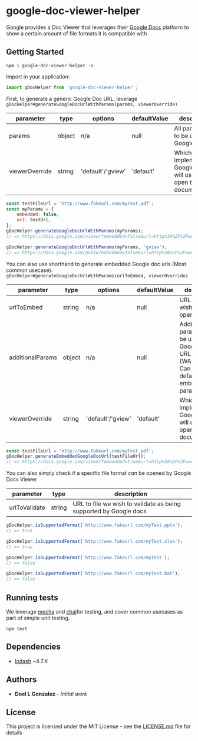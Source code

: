 # google-doc-viewer-helper

Google provides a Doc Viewer that leverages their [Google Docs](https://www.google.com/docs/about/) platform
to show a certain amount of file formats it is compatible with

## Getting Started

```
npm i google-doc-viewer-helper -S
```

Import in your application:
```javascript
import gDocHelper from 'google-doc-viewer-helper';
```

First, to generate a generic Google Doc URL, leverage
`gDocHelper#generateGoogleDocUrlWithParams(params, viewerOverride)`

| parameter      | type   | options           | defaultValue | description                                                           |
|----------------|--------|-------------------|--------------|-----------------------------------------------------------------------|
| params         | object | n/a               | null         | All parameters to be used in a Google Doc url                         |
| viewerOverride | string | 'default'/'gview' | 'default'    | Which viewer implementation Google Docs will use to open the document |

```javascript
const testFileUrl = 'http://www.fakeurl.com/myTest.pdf';
const myParams = {
    embedded: false,
    url: testUrl,
};
gDocHelper.generateGoogleDocUrlWithParams(myParams);
// => https://docs.google.com/viewer?embedded=false&url=http%3A%2F%2Fwww.fakeurl.com%2FmyTest.pdf

gDocHelper.generateGoogleDocUrlWithParams(myParams, 'gview');
// => https://docs.google.com/gview?embedded=false&url=http%3A%2F%2Fwww.fakeurl.com%2FmyTest.pdf
```

You can also use shorthand to generate embedded Google doc urls (Most common usecase).
`gDocHelper#generateGoogleDocUrlWithParams(urlToEmbed, viewerOverride)`

| parameter        | type   | options           | defaultValue | description                                                                                               |
|------------------|--------|-------------------|--------------|-----------------------------------------------------------------------------------------------------------|
| urlToEmbed       | string | n/a               | null         | URL to file we wish viewer to open                                                                        |
| additionalParams | object | n/a               | null         | Additional parameters to be used in a Google Doc URL <br> (WARNING: Can override default embedding parameters) |                 
| viewerOverride   | string | 'default'/'gview' | 'default'    | Which viewer implementation Google Docs will use to open the document                                     |
```javascript
const testFileUrl = 'http://www.fakeurl.com/myTest.pdf';
gDocHelper.generateEmbeddedGoogleDocUrl(testFileUrl);
// => https://docs.google.com/viewer?embedded=true&url=http%3A%2F%2Fwww.fakeurl.com%2FmyTest.pdf
```

You can also simply check if a specific file format _can_ be opened by Google Docs Viewer

| parameter        | type   | description                                                        |
|------------------|--------|--------------------------------------------------------------------|
| urlToValidate    | string | URL to file we wish to validate as being supported by Google docs  |

```javascript
gDocHelper.isSupportedFormat('http://www.fakeurl.com/myTest.pptx');
// => true

gDocHelper.isSupportedFormat('http://www.fakeurl.com/myTest.xlsx');
// => true

gDocHelper.isSupportedFormat('http://www.fakeurl.com/myTest');
// => false

gDocHelper.isSupportedFormat('http://www.fakeurl.com/myTest.bat');
// => false
```


## Running tests
We leverage [mocha](https://mochajs.org/) and [chai](http://www.chaijs.com/)for testing, and cover common usecases as 
part of simple unit testing.
```
npm test
```

## Dependencies
* [lodash](https://github.com/lodash/lodash) ~4.7.X
## Authors

* **Doel L Gonzalez** - *Initial work*

## License

This project is licensed under the MIT License - see the [LICENSE.md](LICENSE.md) file for details
